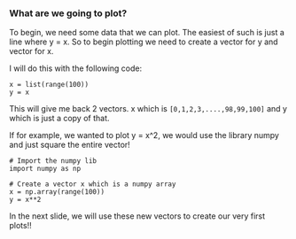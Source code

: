 ### What are we going to plot?


To begin, we need some data that we can plot.  The easiest of such is just a line where y = x.  So to begin plotting we need to create a vector for y and vector for x.  

I will do this with the following code:

```
x = list(range(100))
y = x
```

This will give me back 2 vectors. x which is `[0,1,2,3,....,98,99,100]` and y which is just a copy of that.  

If for example, we wanted to plot y = x^2, we would use the library numpy and just square the entire vector!

```
# Import the numpy lib
import numpy as np

# Create a vector x which is a numpy array
x = np.array(range(100))
y = x**2
```

In the next slide, we will use these new vectors to create our very first plots!!
